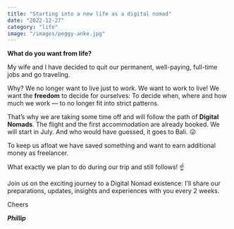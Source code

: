 ```yaml
---
title: "Starting into a new life as a digital nomad"
date: "2022-12-27"
category: "life"
image: "/images/peggy-anke.jpg"
---
```


**What do you want from life?**

My wife and I have decided to quit our permanent, well-paying, full-time jobs and go traveling.

Why? We no longer want to live just to work. We want to work to live! We want the **freedom** to decide for ourselves: To decide when, where and how much we work — to no longer fit into strict patterns.

That’s why we are taking some time off and will follow the path of **Digital Nomads**. The flight and the first accommodation are already booked. We will start in July. And who would have guessed, it goes to Bali. 😛

To keep us afloat we have saved something and want to earn additional money as freelancer.

What exactly we plan to do during our trip and still follows! ☝️

Join us on the exciting journey to a Digital Nomad existence: I’ll share our preparations, updates, insights and experiences with you every 2 weeks.

Cheers

**_Phillip_**
